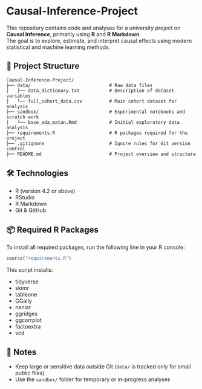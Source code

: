 # Causal-Inference-Project

This repository contains code and analyses for a university project on **Causal Inference**, primarily using **R** and **R Markdown**.  
The goal is to explore, estimate, and interpret causal effects using modern statistical and machine learning methods.

## 📁 Project Structure

```
Causal-Inference-Project/
├── data/                             # Raw data files
│   ├── data_dictionary.txt           # Description of dataset variables
│   └── full_cohort_data.csv          # Main cohort dataset for analysis
├── sandbox/                          # Experimental notebooks and scratch work
│   └── base_eda_matan.Rmd            # Initial exploratory data analysis
├── requirements.R                    # R packages required for the project
├── .gitignore                        # Ignore rules for Git version control
├── README.md                         # Project overview and structure
```

## 🛠 Technologies
- R (version 4.2 or above)
- RStudio
- R Markdown
- Git & GitHub

## 📦 Required R Packages

To install all required packages, run the following line in your R console:

```r
source("requirements.R")
```

This script installs:
- tidyverse
- skimr
- tableone
- GGally
- naniar
- ggridges
- ggcorrplot
- factoextra
- vcd

## 📌 Notes
- Keep large or sensitive data outside Git (`data/` is tracked only for small public files)
- Use the `sandbox/` folder for temporary or in-progress analyses
